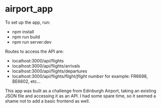 # airport_app

To set up the app, run:
- npm install
- npm run build
- npm run server:dev

Routes to access the API are:

- localhost:3000/api/flights
- localhost:3000/api/flights/arrivals
- localhost:3000/api/flights/departures
- localhost:3000/api/flights/flight/*flight number*
for example: FR6698, BE6602, etc...

This app was built as a challenge from Edinburgh Airport, taking an existing JSON file and accessing it as an API. I had some spare time, so it seemed a shame not to add a basic frontend as well.
